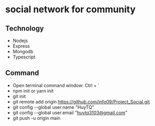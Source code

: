 # social network for community

## Technology

- Nodejs
- Express
- Mongodb
- Typescript

## Command

- Open terminal command window: Ctrl + `
- npm init or yarn init
- git init
- git remote add origin https://github.com/info09/Project_Social.git
- git config --global user.name "HuyTQ"
- git config --global user.email "huytq3103@gmail.com"
- git push -u origin main
